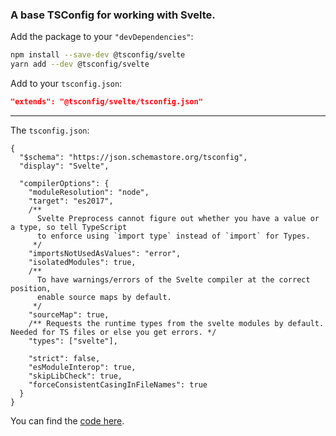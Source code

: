 ### A base TSConfig for working with Svelte.

Add the package to your `"devDependencies"`:

```sh
npm install --save-dev @tsconfig/svelte
yarn add --dev @tsconfig/svelte
```

Add to your `tsconfig.json`:

```json
"extends": "@tsconfig/svelte/tsconfig.json"
```

---

The `tsconfig.json`: 

```jsonc
{
  "$schema": "https://json.schemastore.org/tsconfig",
  "display": "Svelte",

  "compilerOptions": {
    "moduleResolution": "node",
    "target": "es2017",
    /** 
      Svelte Preprocess cannot figure out whether you have a value or a type, so tell TypeScript
      to enforce using `import type` instead of `import` for Types.
     */
    "importsNotUsedAsValues": "error",
    "isolatedModules": true,
    /**
      To have warnings/errors of the Svelte compiler at the correct position,
      enable source maps by default.
     */
    "sourceMap": true,
    /** Requests the runtime types from the svelte modules by default. Needed for TS files or else you get errors. */
    "types": ["svelte"],

    "strict": false,
    "esModuleInterop": true,
    "skipLibCheck": true,
    "forceConsistentCasingInFileNames": true
  }
}

```

You can find the [code here](https://github.com/tsconfig/bases/blob/master/bases/svelte.json).